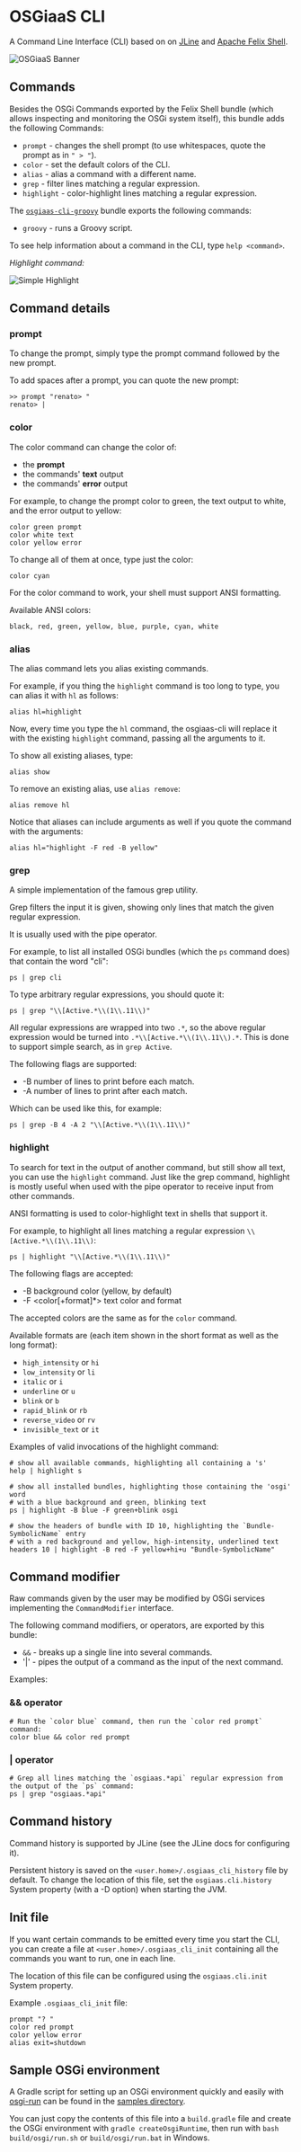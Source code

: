 # OSGiaaS CLI

A Command Line Interface (CLI) based on on [JLine](http://jline.github.io/jline2/)
and [Apache Felix Shell](http://felix.apache.org/documentation/subprojects/apache-felix-shell.html).

![OSGiaaS Banner](images/banner.png)

## Commands

Besides the OSGi Commands exported by the Felix Shell bundle (which allows inspecting and
monitoring the OSGi system itself), this bundle adds the following Commands:

* `prompt` - changes the shell prompt (to use whitespaces, quote the prompt as in `" > "`).
* `color` - set the default colors of the CLI.
* `alias` - alias a command with a different name.
* `grep` - filter lines matching a regular expression.
* `highlight` - color-highlight lines matching a regular expression.

The [`osgiaas-cli-groovy`](osgiaas-cli-groovy.md) bundle exports the following commands:

* `groovy` - runs a Groovy script.

To see help information about a command in the CLI, type `help <command>`.

*Highlight command:*

![Simple Highlight](images/simple-highlight.png)

## Command details

### prompt

To change the prompt, simply type the prompt command followed by the new prompt.

To add spaces after a prompt, you can quote the new prompt:
 
```
>> prompt "renato> "
renato> |
```

### color

The color command can change the color of:

* the **prompt**
* the commands' **text** output
* the commands' **error** output

For example, to change the prompt color to green, the text output to white, and the error output to yellow:

```
color green prompt
color white text
color yellow error
```

To change all of them at once, type just the color:

```
color cyan
```

For the color command to work, your shell must support ANSI formatting.

Available ANSI colors:

```
black, red, green, yellow, blue, purple, cyan, white
```

### alias

The alias command lets you alias existing commands.

For example, if you thing the `highlight` command is too long to type, you can alias it with `hl` as follows:

```
alias hl=highlight
```

Now, every time you type the `hl` command, the osgiaas-cli will replace it with the existing `highlight` command,
passing all the arguments to it.

To show all existing aliases, type:

```
alias show
```

To remove an existing alias, use `alias remove`:

```
alias remove hl
```

Notice that aliases can include arguments as well if you quote the command with the arguments:

```
alias hl="highlight -F red -B yellow"
```

### grep

A simple implementation of the famous grep utility.

Grep filters the input it is given, showing only lines that match the given regular expression.

It is usually used with the pipe operator.

For example, to list all installed OSGi bundles (which the `ps` command does) that contain the word "cli":

```
ps | grep cli
```

To type arbitrary regular expressions, you should quote it:

```
ps | grep "\\[Active.*\\(1\\.11\\)"
```

All regular expressions are wrapped into two `.*`, so the above regular expression would be turned into
`.*\\[Active.*\\(1\\.11\\).*`. This is done to support simple search, as in `grep Active`.

The following flags are supported:

* -B <lines> number of lines to print before each match.
* -A <lines> number of lines to print after each match.

Which can be used like this, for example:

```
ps | grep -B 4 -A 2 "\\[Active.*\\(1\\.11\\)"
```

### highlight

To search for text in the output of another command, but still show all text, you can use the `highlight` command.
Just like the grep command, highlight is mostly useful when used with the pipe operator to receive input from
other commands.

ANSI formatting is used to color-highlight text in shells that support it.

For example, to highlight all lines matching a regular expression `\\[Active.*\\(1\\.11\\)`:

```
ps | highlight "\\[Active.*\\(1\\.11\\)" 
```

The following flags are accepted:

* -B <color> background color (yellow, by default)
* -F <color[+format]*> text color and format

The accepted colors are the same as for the `color` command.

Available formats are (each item shown in the short format as well as the long format):

* `high_intensity` or `hi`
* `low_intensity` or `li`
* `italic` or `i`
* `underline` or `u`
* `blink` or `b`
* `rapid_blink` or `rb`
* `reverse_video` or `rv`
* `invisible_text` or `it`

Examples of valid invocations of the highlight command:

```
# show all available commands, highlighting all containing a 's'
help | highlight s

# show all installed bundles, highlighting those containing the 'osgi' word
# with a blue background and green, blinking text 
ps | highlight -B blue -F green+blink osgi

# show the headers of bundle with ID 10, highlighting the `Bundle-SymbolicName` entry
# with a red background and yellow, high-intensity, underlined text 
headers 10 | highlight -B red -F yellow+hi+u "Bundle-SymbolicName"
```

## Command modifier

Raw commands given by the user may be modified by OSGi services implementing the `CommandModifier` interface.

The following command modifiers, or operators, are exported by this bundle:

* `&&` - breaks up a single line into several commands.
* '|' - pipes the output of a command as the input of the next command.

Examples:

### && operator

```
# Run the `color blue` command, then run the `color red prompt` command:
color blue && color red prompt
```

### | operator

```
# Grep all lines matching the `osgiaas.*api` regular expression from the output of the `ps` command:
ps | grep "osgiaas.*api"
```

## Command history

Command history is supported by JLine (see the JLine docs for configuring it).

Persistent history is saved on the `<user.home>/.osgiaas_cli_history` file by default.
To change the location of this file, set the `osgiaas.cli.history` System property
(with a -D option) when starting the JVM.

## Init file

If you want certain commands to be emitted every time you start the CLI, you can create a
file at `<user.home>/.osgiaas_cli_init` containing all the commands you want to run, one
in each line.

The location of this file can be configured using the `osgiaas.cli.init` System property.

Example `.osgiaas_cli_init` file:

```
prompt "? "
color red prompt
color yellow error
alias exit=shutdown
```

## Sample OSGi environment

A Gradle script for setting up an OSGi environment quickly and easily with
[osgi-run](https://github.com/renatoathaydes/osgiaas-run)
can be found in the [samples directory](../samples/osgiaas-cli.gradle).

You can just copy the contents of this file into a `build.gradle` file and create the
OSGi environment with `gradle createOsgiRuntime`, then run with `bash build/osgi/run.sh` or
`build/osgi/run.bat` in Windows.
